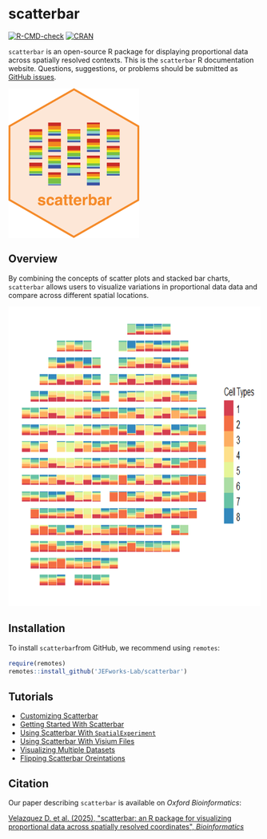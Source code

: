 
<!-- README.md is generated from README.Rmd. Please edit that file -->

# scatterbar

<!-- badges: start -->
[![R-CMD-check](https://github.com/JEFworks-Lab/scatterbar/actions/workflows/R-CMD-check.yaml/badge.svg)](https://github.com/JEFworks-Lab/scatterbar/actions/workflows/R-CMD-check.yaml)
[![CRAN](https://www.r-pkg.org/badges/version/scatterbar)](https://CRAN.R-project.org/package=scatterbar)
<!-- badges: end -->

`scatterbar` is an open-source R package for displaying proportional data across spatially resolved contexts. This is the `scatterbar` R documentation
website. Questions, suggestions, or problems should be submitted as
[GitHub issues](https://github.com/JEFworks-Lab/scatterbar/issues).

<p>

<img src="https://github.com/JEFworks-Lab/scatterbar/blob/main/images/scatterbar_logo_hex.png?raw=true" align="center" height="300" style="float: center; height:300px;"/>

</p>

## Overview

By combining the concepts of scatter plots and stacked bar charts,
`scatterbar` allows users to visualize variations in proportional data
data and compare across different spatial locations.

<p align="center">

<img src="https://github.com/JEFworks-Lab/scatterbar/blob/main/images/scatterbar_example.png?raw=true" height="600"/>

</p>

## Installation

To install `scatterbar`from GitHub, we recommend using `remotes`:

``` r
require(remotes)
remotes::install_github('JEFworks-Lab/scatterbar')
```

## Tutorials

- [Customizing
  Scatterbar](https://jef.works/scatterbar/articles/customizing_scatterbar.html)
- [Getting Started With
  Scatterbar](https://jef.works/scatterbar/articles/getting-started-with-scatterbars.html)
- [Using Scatterbar With `SpatialExperiment`](https://jef.works/scatterbar/articles/using-scatterbar-with-spatial-experiment.html)
- [Using Scatterbar With Visium Files](https://jef.works/scatterbar/articles/using-scatterbar-with-visium.html)
- [Visualizing Multiple Datasets](https://jef.works/scatterbar/articles/visualizing-multiple-datasets.html)
- [Flipping Scatterbar Oreintations](https://jef.works/scatterbar/articles/flipping-scatterbar-oreintations.html)

## Citation

Our paper describing `scatterbar` is available on *Oxford Bioinformatics*:

[Velazquez D. et al. (2025), "scatterbar: an R package for visualizing proportional data across spatially resolved coordinates", *Bioinformatics*](https://doi.org/10.1093/bioinformatics/btaf047)

